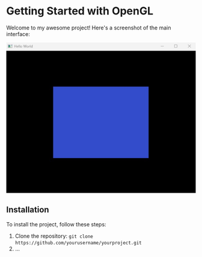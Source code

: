# Getting Started with OpenGL

Welcome to my awesome project! Here's a screenshot of the main interface:

![Main Interface](OpenGL3/res/images/screenshot.jpg)

## Installation

To install the project, follow these steps:

1. Clone the repository: `git clone https://github.com/yourusername/yourproject.git`
2. ...